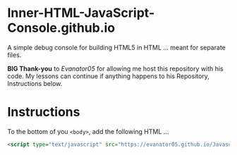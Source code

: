 # Inner-HTML-JavaScript-Console.github.io
A simple debug console for building HTML5 in HTML ... meant for separate files.

**BIG Thank-you** to *Evanator05* for allowing me host this repository with his code. My lessons can continue if anything happens to his Repository, Instructions below.

# Instructions

To the bottom of you `<body>`, add the following HTML ...
```html
<script type="text/javascript" src="https://evanator05.github.io/Javascript-Debug-Console/console.js"></script>
```
